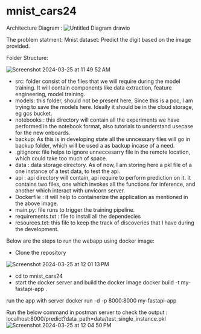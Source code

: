 # mnist_cars24

Architecture Diagram : 
![Untitled Diagram drawio](https://github.com/rushikeshnaik779/mnist_cars24/assets/34379281/1922e8bc-c4d8-4081-a2d0-98760eca4ee5)


The problem statment: 
Mnist dataset: Predict the digit based on the image provided. 

Folder Structure: 

![Screenshot 2024-03-25 at 11 49 52 AM](https://github.com/rushikeshnaik779/mnist_cars24/assets/34379281/0566e6c6-dfc4-46a4-b166-2a070c92dd89)
- src: folder consist of the files that we will require during the model training. It will contain components like data extraction, feature engineering, model training.
- models: this folder, should not be present here, Since this is a poc, I am trying to save the models here. Ideally it should be in the cloud storage, eg gcs bucket.
- notebooks : this directory will contain all the experiments we have performed in the notebook format, also tutorials to understand usecase for the new onboards.
- backup: As this is in developing state all the unncessary files will go in backup folder, which will be used a as backup incase of a need.
- .gitignore: file helps to ignore unneccesarry file in the remote location, which could take too much of space.
- data : data storage directory. As of now, I am storing here a pkl file of a one instance of a test data, to test the api.
- api : api directory will contain, api require to perform prediction on it. It contains two files, one which invokes all the functions for inference, and another which interact with unvicorn server.
- Dockerfile : it will help to containerize the application as mentioned in the above image.
- main.py: file runs to trigger the training pipeline.
- requirements.txt : file to install all the dependecies
- resources.txt: this file to keep the track of discoveries that I have during the development.

Below are the steps to run the webapp using docker image: 
- Clone the repository
  
![Screenshot 2024-03-25 at 12 01 13 PM](https://github.com/rushikeshnaik779/mnist_cars24/assets/34379281/efa4bd18-b40a-4d60-a0dd-f05469c97b93)

- cd to mnist_cars24
- start the docker server and build the docker image 
 docker build -t my-fastapi-app .

run the app with server 
docker run -d -p 8000:8000 my-fastapi-app 

Run the below command in postman server to check the output : localhost:8000/predict?data_path=data/test_single_instance.pkl
![Screenshot 2024-03-25 at 12 04 50 PM](https://github.com/rushikeshnaik779/mnist_cars24/assets/34379281/f786a13c-0a4d-4c1b-831a-c113f199e4b5)


